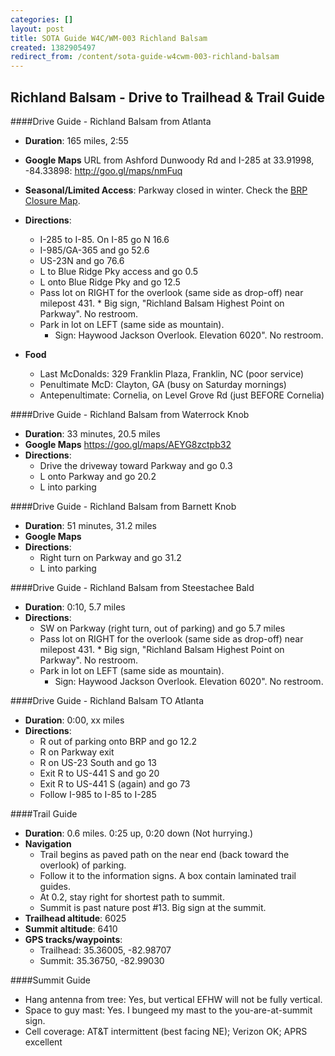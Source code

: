 ```yaml
---
categories: []
layout: post
title: SOTA Guide W4C/WM-003 Richland Balsam
created: 1382905497
redirect_from: /content/sota-guide-w4cwm-003-richland-balsam
---
```


Richland Balsam - Drive to Trailhead & Trail Guide
-------------------------------------------------

####Drive Guide - Richland Balsam from Atlanta

* **Duration**: 165 miles, 2:55
* **Google Maps** URL from Ashford Dunwoody Rd and I-285 at 33.91998, -84.33898: http://goo.gl/maps/nmFuq
* **Seasonal/Limited Access**: Parkway closed in winter.  Check the [BRP Closure Map](http://www.nps.gov/maps/blri/road-closures/).

* **Directions**:
    * I-285 to I-85. On I-85 go N 16.6
    * I-985/GA-365 and go 52.6
    * US-23N and go 76.6
    * L to Blue Ridge Pky access and go 0.5
    * L onto Blue Ridge Pky and go 12.5
    * Pass lot on RIGHT for the overlook (same side as drop-off) near milepost 431.		* Big sign, "Richland Balsam Highest Point on Parkway". No restroom.
    * Park in lot on LEFT (same side as mountain). 
        * Sign: Haywood Jackson Overlook. Elevation 6020".  No restroom.
* **Food**
    * Last McDonalds: 329 Franklin Plaza, Franklin, NC (poor service)
    * Penultimate McD: Clayton, GA (busy on Saturday mornings)
    * Antepenultimate: Cornelia, on Level Grove Rd (just BEFORE Cornelia)

####Drive Guide - Richland Balsam from Waterrock Knob
* **Duration**: 33 minutes, 20.5 miles
* **Google Maps** https://goo.gl/maps/AEYG8zctpb32
* **Directions**:
    * Drive the driveway toward Parkway and go 0.3
    * L onto Parkway and go 20.2
    * L into parking

####Drive Guide - Richland Balsam from Barnett Knob
* **Duration**: 51 minutes, 31.2 miles
* **Google Maps** 
* **Directions**:
    * Right turn on Parkway and go 31.2
    * L into parking

####Drive Guide - Richland Balsam from Steestachee Bald

* **Duration**: 0:10, 5.7 miles
* **Directions**:
	* SW on Parkway (right turn, out of parking) and go 5.7 miles
    * Pass lot on RIGHT for the overlook (same side as drop-off) near milepost 431.		* Big sign, "Richland Balsam Highest Point on Parkway". No restroom.
    * Park in lot on LEFT (same side as mountain). 
        * Sign: Haywood Jackson Overlook. Elevation 6020".  No restroom.

####Drive Guide - Richland Balsam TO Atlanta

* **Duration**: 0:00, xx miles
* **Directions**:
    * R out of parking onto BRP and go 12.2
    * R on Parkway exit
    * R on US-23 South and go 13
    * Exit R to US-441 S and go 20
    * Exit R to US-441 S (again) and go 73
    * Follow I-985 to I-85 to I-285

####Trail Guide

* **Duration**: 0.6 miles.  0:25 up, 0:20 down (Not hurrying.)
* **Navigation**
    * Trail begins as paved path on the near end (back toward the overlook) of parking.
    * Follow it to the information signs. A box contain laminated trail guides.
    * At 0.2, stay right for shortest path to summit.
    * Summit is past nature post #13.  Big sign at the summit.
* **Trailhead altitude**: 6025
* **Summit altitude**: 6410
* **GPS tracks/waypoints**:
    * Trailhead: 35.36005, -82.98707
	* Summit: 35.36750, -82.99030

####Summit Guide

* Hang antenna from tree: Yes, but vertical EFHW will not be fully vertical.
* Space to guy mast: Yes.  I bungeed my mast to the you-are-at-summit sign.
* Cell coverage: AT&T intermittent (best facing NE); Verizon OK; APRS excellent
